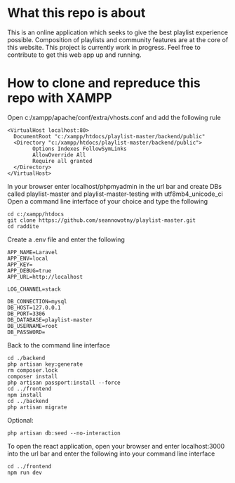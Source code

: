 # What this repo is about
This is an online application which seeks to give the best playlist experience possible.
Composition of playlists and community features are at the core of this website.
This project is currently work in progress. Feel free to contribute to get this web app up and running.

# How to clone and repreduce this repo with XAMPP
Open c:/xampp/apache/conf/extra/vhosts.conf and add the following rule

```
<VirtualHost localhost:80>
  DocumentRoot "c:/xampp/htdocs/playlist-master/backend/public" 
  <Directory "c:/xampp/htdocs/playlist-master/backend/public">
        Options Indexes FollowSymLinks
        AllowOverride All
        Require all granted
  </Directory>
</VirtualHost>
```

In your browser enter localhost/phpmyadmin in the url bar and create DBs called playlist-master and playlist-master-testing with utf8mb4_unicode_ci
Open a command line interface of your choice and type the following

```
cd c:/xampp/htdocs
git clone https://github.com/seannowotny/playlist-master.git
cd raddite
```

Create a .env file and enter the following

```
APP_NAME=Laravel
APP_ENV=local
APP_KEY=
APP_DEBUG=true
APP_URL=http://localhost

LOG_CHANNEL=stack

DB_CONNECTION=mysql
DB_HOST=127.0.0.1
DB_PORT=3306
DB_DATABASE=playlist-master
DB_USERNAME=root
DB_PASSWORD=
```

Back to the command line interface

```
cd ./backend
php artisan key:generate
rm composer.lock
composer install
php artisan passport:install --force
cd ../frontend
npm install
cd ../backend
php artisan migrate
```

Optional:

```
php artisan db:seed --no-interaction
```

To open the react application, open your browser and enter localhost:3000 into the url bar 
and enter the following into your command line interface

```
cd ../frontend
npm run dev
```
